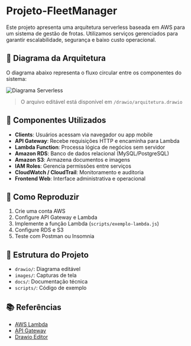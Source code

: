 # Projeto-FleetManager
Este projeto apresenta uma arquitetura serverless baseada em AWS para um sistema de gestão de frotas. Utilizamos serviços gerenciados para garantir escalabilidade, segurança e baixo custo operacional.
## 📐 Diagrama da Arquitetura

O diagrama abaixo representa o fluxo circular entre os componentes do sistema:

![Diagrama Serverless](images/arquitetura-serverless.png)

> O arquivo editável está disponível em `/drawio/arquitetura.drawio`

## 🧱 Componentes Utilizados

- **Clients**: Usuários acessam via navegador ou app mobile
- **API Gateway**: Recebe requisições HTTP e encaminha para Lambda
- **Lambda Function**: Processa lógica de negócios sem servidor
- **Amazon RDS**: Banco de dados relacional (MySQL/PostgreSQL)
- **Amazon S3**: Armazena documentos e imagens
- **IAM Roles**: Gerencia permissões entre serviços
- **CloudWatch / CloudTrail**: Monitoramento e auditoria
- **Frontend Web**: Interface administrativa e operacional

## 🚀 Como Reproduzir

1. Crie uma conta AWS
2. Configure API Gateway e Lambda
3. Implemente a função Lambda (`scripts/exemplo-lambda.js`)
4. Configure RDS e S3
5. Teste com Postman ou Insomnia

## 📂 Estrutura do Projeto

- `drawio/`: Diagrama editável
- `images/`: Capturas de tela
- `docs/`: Documentação técnica
- `scripts/`: Código de exemplo

## 📚 Referências

- [AWS Lambda](https://docs.aws.amazon.com/lambda/)
- [API Gateway](https://docs.aws.amazon.com/apigateway/)
- [Drawio Editor](https://draw.io)

